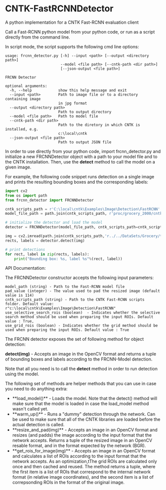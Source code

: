 # CNTK-FastRCNNDetector
A python implementation for a CNTK Fast-RCNN evaluation client

Call a Fast-RCNN python model from your python code, or run as a script directly from the command line.

In script mode, the script supports the following cmd line options:

```
usage: frcnn_detector.py [-h] --input <path> [--output <directory path>]
                         --model <file path> [--cntk-path <dir path>]
                         [--json-output <file path>]

FRCNN Detector

optional arguments:
  -h, --help            show this help message and exit
  --input <path>        Path to image file or to a directory containing image
                        in jpg format
  --output <directory path>
                        Path to output directory
  --model <file path>   Path to model file
  --cntk-path <dir path>
                        Path to the diretory in which CNTK is installed, e.g.
                        c:\local\cntk
  --json-output <file path>
                        Path to output JSON file
```

In order to use directly from your python code, import frcnn_detector.py and initialize a new 
FRCNNDetector object with a path to your model file and to the CNTK installation.
Then, use the **detect** method to call the model on a given image.

For example, the following code snippet runs detection on a single image and prints the resulting bounding boxes
and the corresponding labels:
```python
import cv2
from os import path
from frcnn_detector import FRCNNDetector

cntk_scripts_path = r'C:\local\cntk\Examples\Image\Detection\FastRCNN'
model_file_path = path.join(cntk_scripts_path, r'proc/grocery_2000/cntkFiles/Output/Fast-RCNN.model')

# initialize the detector and load the model
detector = FRCNNDetector(model_file_path, cntk_scripts_path=cntk_scripts_path)

img = cv2.imread(path.join(cntk_scripts_path,'r../../DataSets/Grocery/testImages/WIN_20160803_11_28_42_Pro.jpg')
rects, labels = detector.detect(img)

# print detections
for rect, label in zip(rects, labels):
    print("Bounding box: %s, label %s"%(rect, label))
```

API Documentation:

The FRCNNDetector constructor accepts the following input parameters:
```
model_path (string) - Path to the Fast-RCNN model file
pad_value (integer) - The value used to pad the resized image (default value is 114)
cntk_scripts_path (string) - Path to the CNTK Fast-RCNN scripts folder. Default value:  r"c:\local\cntk\Examples\Image\Detection\FastRCNN"
use_selective_search_rois (boolean)  - Indicates whether the selective search method should be used when preparing the input ROIs. Default value : True,
use_grid_rois (boolean) - Indicates whether the grid method should be used when preparing the input ROIs. Default value : True
```

The FRCNN detector exposes the set of following method for object detection: 

**detect(img)** - Accepts an image in the OpenCV format and returns a tuple of bounding boxes and labels according to the
FRCNN-Model detection.

Note that all you need is to call the **detect** method
in order to run detection using the model.

The following set of methods are helper methods that you can use in case you need to do anything extra:

<ul>
<li>**load_model()** - Loads the model. Note that the detect() method will make sure that the model is loaded in case
the load_model method wasn't called yet.</li>

<li>**warm_up()** - Runs a "dummy" detection through the network. Can be used to make sure that all of the CNTK libraries are
loaded before the actual detection is called.</li>

<li>**resize_and_pad(img)** - Accepts an image in an OpenCV format and resizes (and padds) the image according to the input format that the network accepts.
Returns a tuple of the resized image in an OpenCV resable format, and in the format expected by the network (BGR).</li>

<li>**get_rois_for_image(img)**  - Accepts an image in an OpenCV format and calculates a list of ROIs according to the input format that the network accepts.
As an optimization,tThe grid ROIs are calculated only once and then cached and reused. The method returns a tuple, where the first item is a list of ROIs that correspond 
to the internal network format (in relative image coordinates), and the second item is a list of correpsonding ROIs in the format of the original image.</li>
</il>